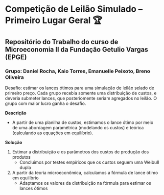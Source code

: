 # Competição de Leilão Simulado – Primeiro Lugar Geral 🏆
## Repositório do Trabalho do curso de Microeconomia II da Fundação Getulio Vargas (EPGE)
### Grupo: Daniel Rocha, Kaio Torres, Emanuelle Peixoto, Breno Oliveira
Desafio: estimar os lances ótimos para uma simulação de leilão selado de primeiro preço. Cada grupo recebia somente uma distribuição de custos, e deveria submeter lances, que posteriomente seriam agregados no leilão. O grupo com maior lucro ganha o desafio.

**Descrição**
- A partir de uma planilha de custos, estimamos o lance ótimo por meio de uma abordagem paramétrica (modelando os custos) e teórica (calculando as equações em equilíbrio).

**Solução**
1. Estimar a distribuição e os parâmetros dos custos de produção dos produtos
   - Concluimos por testes empíricos que os custos seguem uma Weibull dupla
2. A partir da teoria microeconômica, calculamos a fórmula de lance ótimo em equilíbrio
   - Adaptamos os valores da distribuição na fórmula para estimar os lances ótimos
